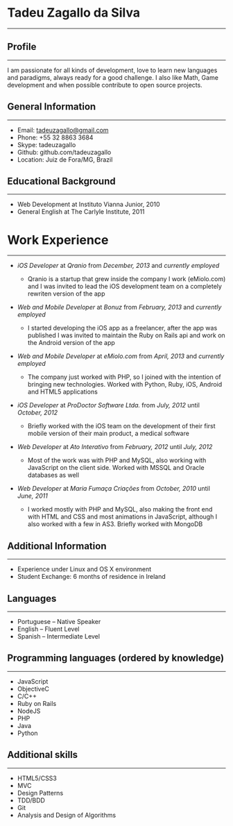 # Tadeu Zagallo da Silva
---

## Profile
--- 
  I am passionate for all kinds of development, love to learn new languages and paradigms, always ready for a good challenge.
  I also like Math, Game development and when possible contribute to open source projects.

## General Information
---
  * Email: tadeuzagallo@gmail.com
  * Phone: +55 32 8863 3684
  * Skype: tadeuzagallo
  * Github: github.com/tadeuzagallo
  * Location: Juiz de Fora/MG, Brazil

## Educational Background
---

  * Web Development at Instituto Vianna Junior, 2010
  * General English at The Carlyle Institute, 2011

# Work Experience
---

  * <i>*iOS Developer*</i> at <i>*Qranio*</i> from <i>*December, 2013*</i> and <i>*currently employed*</i>
    - Qranio is a startup that grew inside the company I work (eMiolo.com) and I was invited to lead the iOS development team
      on a completely rewriten version of the app

  * <i>*Web and Mobile Developer*</i> at <i>*Bonuz*</i> from <i>*February, 2013*</i> and <i>*currently employed*</i>
    - I started developing the iOS app as a freelancer, after the app was published I was invited to maintain the Ruby on Rails
      api and work on the Android version of the app

  * <i>*Web and Mobile Developer*</i> at <i>*eMiolo.com*</i> from <i>*April, 2013*</i> and <i>*currently employed*</i>
    - The company just worked with PHP, so I joined with the intention of bringing new technologies. Worked with Python, Ruby, iOS,
      Android and HTML5 applications

  * <i>*iOS Developer*</i> at <i>*ProDoctor Software Ltda.*</i> from <i>*July, 2012*</i> until <i>*October, 2012*</i>
    - Briefly worked with the iOS team on the development of their first mobile version of their main product, a medical software

  * <i>*Web Developer*</i> at <i>*Ato Interativo*</i> from <i>*February, 2012*</i> until <i>*July, 2012*</i>
    - Most of the work was with PHP and MySQL, also working with JavaScript on the client side. Worked with MSSQL
      and Oracle databases as well

  * <i>*Web Developer*</i> at <i>*Maria Fumaça Criações*</i> from <i>*October, 2010*</i> until <i>*June, 2011*</i>
    - I worked mostly with PHP and MySQL, also making the front end with HTML and CSS and most animations in JavaScript,
      although I also worked with a few in AS3. Briefly worked with MongoDB

## Additional Information
---

* Experience under Linux and OS X environment
* Student Exchange: 6 months of residence in Ireland

## Languages
---

* Portuguese – Native Speaker
* English – Fluent Level
* Spanish – Intermediate Level

## Programming languages (ordered by knowledge)
---

* JavaScript
* Objective­C
* C/C++
* Ruby on Rails
* NodeJS
* PHP
* Java
* Python

## Additional skills
---

* HTML5/CSS3
* MVC
* Design Patterns
* TDD/BDD
* Git
* Analysis and Design of Algorithms
